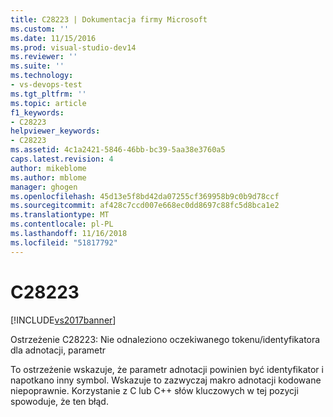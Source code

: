 ```yaml
---
title: C28223 | Dokumentacja firmy Microsoft
ms.custom: ''
ms.date: 11/15/2016
ms.prod: visual-studio-dev14
ms.reviewer: ''
ms.suite: ''
ms.technology:
- vs-devops-test
ms.tgt_pltfrm: ''
ms.topic: article
f1_keywords:
- C28223
helpviewer_keywords:
- C28223
ms.assetid: 4c1a2421-5846-46bb-bc39-5aa38e3760a5
caps.latest.revision: 4
author: mikeblome
ms.author: mblome
manager: ghogen
ms.openlocfilehash: 45d13e5f8bd42da07255cf369958b9c0b9d78ccf
ms.sourcegitcommit: af428c7ccd007e668ec0dd8697c88fc5d8bca1e2
ms.translationtype: MT
ms.contentlocale: pl-PL
ms.lasthandoff: 11/16/2018
ms.locfileid: "51817792"
---
```

# <a name="c28223"></a>C28223
[!INCLUDE[vs2017banner](../includes/vs2017banner.md)]

Ostrzeżenie C28223: Nie odnaleziono oczekiwanego tokenu/identyfikatora dla adnotacji, parametr  
  
 To ostrzeżenie wskazuje, że parametr adnotacji powinien być identyfikator i napotkano inny symbol. Wskazuje to zazwyczaj makro adnotacji kodowane niepoprawnie. Korzystanie z C lub C++ słów kluczowych w tej pozycji spowoduje, że ten błąd.



